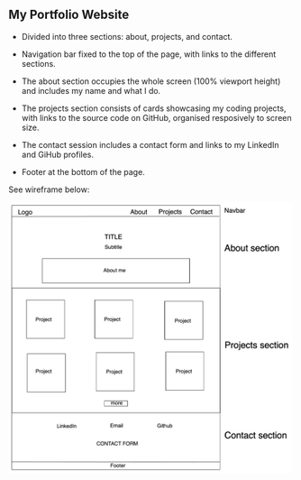 ## My Portfolio Website

* Divided into three sections: about, projects, and contact.

* Navigation bar fixed to the top of the page, with links to the different sections.

* The about section occupies the whole screen (100% viewport height) and includes my name and what I do.

* The projects section consists of cards showcasing my coding projects, with links to the source code on GitHub, organised resposively to screen size.

* The contact session includes a contact form and links to my LinkedIn and GiHub profiles.

* Footer at the bottom of the page.

See wireframe below:

![Wireframe](./wireframe.png)
